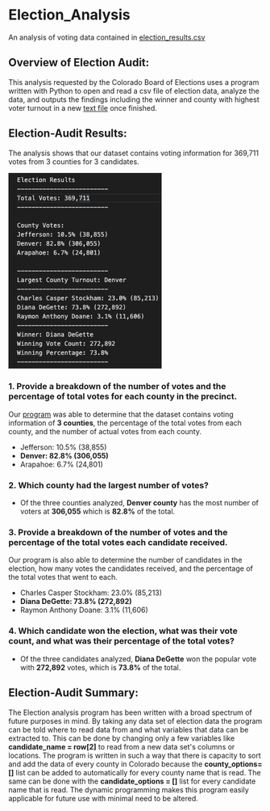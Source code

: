 # Election_Analysis


An analysis of voting data contained in [election_results.csv](/Resources/election_results.csv)


## Overview of Election Audit:

This analysis requested by the Colorado Board of Elections uses a program written with Python to open and read a csv file of election data, analyze the data, and outputs the findings including the winner and county with highest voter turnout in a new [text file](/analysis/election_results.txt) once finished.

## Election-Audit Results:

The analysis shows that our dataset contains voting information for 369,711 votes from 3 counties for 3 candidates.

![output.png](/Resources/output.png)

### 1. Provide a breakdown of the number of votes and the percentage of total votes for each county in the precinct.

Our [program](/PyPoll_Challenge.py) was able to determine that the dataset contains voting information of **3 counties**, the percentage of the total votes from each county, and the number of actual votes from each county.

- Jefferson: 10.5% (38,855)
- **Denver: 82.8% (306,055)**
- Arapahoe: 6.7% (24,801)

### 2. Which county had the largest number of votes?

- Of the three counties analyzed, **Denver county** has the most number of voters at **306,055** which is **82.8%** of the total.

### 3. Provide a breakdown of the number of votes and the percentage of the total votes each candidate received.

Our program is also able to determine the number of candidates in the election, how many votes the candidates received, and the percentage of the total votes that went to each.

- Charles Casper Stockham: 23.0% (85,213)
- **Diana DeGette: 73.8% (272,892)**
- Raymon Anthony Doane: 3.1% (11,606)


### 4. Which candidate won the election, what was their vote count, and what was their percentage of the total votes?

- Of the three candidates analyzed, **Diana DeGette** won the popular vote with **272,892** votes, which is **73.8%** of the total.

## Election-Audit Summary:

The Election analysis program has been written with a broad spectrum of future purposes in mind. By taking any data set of election data the program can be told where to read data from and what variables that data can be extracted to. This can be done by changing only a few variables like **candidate_name = row[2]** to read from a new data set's columns or locations. The program is written in such a way that there is capacity to sort and add the data of every county in Colorado because the **county_options= []** list can be added to automatically for every county name that is read. The same can be done with the **candidate_options = []** list for every candidate name that is read. The dynamic programming makes this program easily applicable for future use with minimal need to be altered. 

